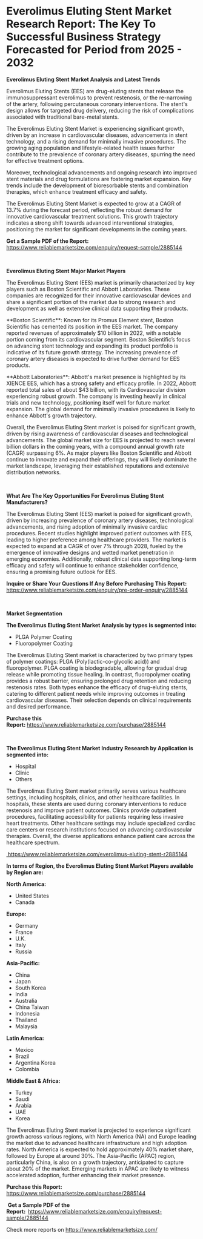 <p><h1>Everolimus Eluting Stent Market Research Report: The Key To Successful Business Strategy Forecasted for Period from 2025 - 2032</h1></p><p><strong>Everolimus Eluting Stent Market Analysis and Latest Trends</strong></p>
<p><p>Everolimus Eluting Stents (EES) are drug-eluting stents that release the immunosuppressant everolimus to prevent restenosis, or the re-narrowing of the artery, following percutaneous coronary interventions. The stent's design allows for targeted drug delivery, reducing the risk of complications associated with traditional bare-metal stents.</p><p>The Everolimus Eluting Stent Market is experiencing significant growth, driven by an increase in cardiovascular diseases, advancements in stent technology, and a rising demand for minimally invasive procedures. The growing aging population and lifestyle-related health issues further contribute to the prevalence of coronary artery diseases, spurring the need for effective treatment options. </p><p>Moreover, technological advancements and ongoing research into improved stent materials and drug formulations are fostering market expansion. Key trends include the development of bioresorbable stents and combination therapies, which enhance treatment efficacy and safety.</p><p>The Everolimus Eluting Stent Market is expected to grow at a CAGR of 13.7% during the forecast period, reflecting the robust demand for innovative cardiovascular treatment solutions. This growth trajectory indicates a strong shift towards advanced interventional strategies, positioning the market for significant developments in the coming years.</p></p>
<p><strong>Get a Sample PDF of the Report:&nbsp;</strong> <a href="https://www.reliablemarketsize.com/enquiry/request-sample/2885144?utm_campaign=2334&utm_medium=2&utm_source=Github&utm_content=ia&utm_term=13032025&utm_id=everolimus-eluting-stent">https://www.reliablemarketsize.com/enquiry/request-sample/2885144</a></p>
<p>&nbsp;</p>
<p><strong>Everolimus Eluting Stent Major Market Players</strong></p>
<p><p>The Everolimus Eluting Stent (EES) market is primarily characterized by key players such as Boston Scientific and Abbott Laboratories. These companies are recognized for their innovative cardiovascular devices and share a significant portion of the market due to strong research and development as well as extensive clinical data supporting their products.</p><p>**Boston Scientific**: Known for its Promus Element stent, Boston Scientific has cemented its position in the EES market. The company reported revenues of approximately $10 billion in 2022, with a notable portion coming from its cardiovascular segment. Boston Scientific’s focus on advancing stent technology and expanding its product portfolio is indicative of its future growth strategy. The increasing prevalence of coronary artery diseases is expected to drive further demand for EES products.</p><p>**Abbott Laboratories**: Abbott's market presence is highlighted by its XIENCE EES, which has a strong safety and efficacy profile. In 2022, Abbott reported total sales of about $43 billion, with its Cardiovascular division experiencing robust growth. The company is investing heavily in clinical trials and new technology, positioning itself well for future market expansion. The global demand for minimally invasive procedures is likely to enhance Abbott's growth trajectory.</p><p>Overall, the Everolimus Eluting Stent market is poised for significant growth, driven by rising awareness of cardiovascular diseases and technological advancements. The global market size for EES is projected to reach several billion dollars in the coming years, with a compound annual growth rate (CAGR) surpassing 6%. As major players like Boston Scientific and Abbott continue to innovate and expand their offerings, they will likely dominate the market landscape, leveraging their established reputations and extensive distribution networks.</p></p>
<p>&nbsp;</p>
<p><strong>What Are The Key Opportunities For Everolimus Eluting Stent Manufacturers?</strong></p>
<p><p>The Everolimus Eluting Stent (EES) market is poised for significant growth, driven by increasing prevalence of coronary artery diseases, technological advancements, and rising adoption of minimally invasive cardiac procedures. Recent studies highlight improved patient outcomes with EES, leading to higher preference among healthcare providers. The market is expected to expand at a CAGR of over 7% through 2028, fueled by the emergence of innovative designs and wetted market penetration in emerging economies. Additionally, robust clinical data supporting long-term efficacy and safety will continue to enhance stakeholder confidence, ensuring a promising future outlook for EES.</p></p>
<p><strong>Inquire or Share Your Questions If Any Before Purchasing This Report:</strong> <a href="https://www.reliablemarketsize.com/enquiry/pre-order-enquiry/2885144?utm_campaign=2334&utm_medium=2&utm_source=Github&utm_content=ia&utm_term=13032025&utm_id=everolimus-eluting-stent">https://www.reliablemarketsize.com/enquiry/pre-order-enquiry/2885144</a></p>
<p>&nbsp;</p>
<p><strong>Market Segmentation</strong></p>
<p><strong>The Everolimus Eluting Stent Market Analysis by types is segmented into:</strong></p>
<p><ul><li>PLGA Polymer Coating</li><li>Fluoropolymer Coating</li></ul></p>
<p><p>The Everolimus Eluting Stent market is characterized by two primary types of polymer coatings: PLGA (Poly(lactic-co-glycolic acid)) and fluoropolymer. PLGA coating is biodegradable, allowing for gradual drug release while promoting tissue healing. In contrast, fluoropolymer coating provides a robust barrier, ensuring prolonged drug retention and reducing restenosis rates. Both types enhance the efficacy of drug-eluting stents, catering to different patient needs while improving outcomes in treating cardiovascular diseases. Their selection depends on clinical requirements and desired performance.</p></p>
<p><strong>Purchase this Report:&nbsp;</strong><a href="https://www.reliablemarketsize.com/purchase/2885144?utm_campaign=2334&utm_medium=2&utm_source=Github&utm_content=ia&utm_term=13032025&utm_id=everolimus-eluting-stent">https://www.reliablemarketsize.com/purchase/2885144</a></p>
<p>&nbsp;</p>
<p><strong>The Everolimus Eluting Stent Market Industry Research by Application is segmented into:</strong></p>
<p><ul><li>Hospital</li><li>Clinic</li><li>Others</li></ul></p>
<p><p>The Everolimus Eluting Stent market primarily serves various healthcare settings, including hospitals, clinics, and other healthcare facilities. In hospitals, these stents are used during coronary interventions to reduce restenosis and improve patient outcomes. Clinics provide outpatient procedures, facilitating accessibility for patients requiring less invasive heart treatments. Other healthcare settings may include specialized cardiac care centers or research institutions focused on advancing cardiovascular therapies. Overall, the diverse applications enhance patient care across the healthcare spectrum.</p></p>
<p><a href="https://www.reliablemarketsize.com/everolimus-eluting-stent-r2885144?utm_campaign=2334&utm_medium=2&utm_source=Github&utm_content=ia&utm_term=13032025&utm_id=everolimus-eluting-stent">&nbsp;https://www.reliablemarketsize.com/everolimus-eluting-stent-r2885144</a></p>
<p><strong>In terms of Region, the Everolimus Eluting Stent Market Players available by Region are:</strong></p>
<p>
    <p> <strong> North America: </strong>
        <ul>
            <li>United States</li>
            <li>Canada</li>
        </ul>
        </p> 
    <p> <strong> Europe: </strong>
        <ul>
            <li>Germany</li>
            <li>France</li>
            <li>U.K.</li>
            <li>Italy</li>
            <li>Russia</li>
        </ul>
        </p> 
    <p> <strong> Asia-Pacific: </strong>
        <ul>
            <li>China</li>
            <li>Japan</li>
            <li>South Korea</li>
            <li>India</li>
            <li>Australia</li>
            <li>China Taiwan</li>
            <li>Indonesia</li>
            <li>Thailand</li>
            <li>Malaysia</li>
        </ul>
        </p> 
    <p> <strong> Latin America: </strong>
        <ul>
            <li>Mexico</li>
            <li>Brazil</li>
            <li>Argentina Korea</li>
            <li>Colombia</li>
        </ul>
        </p> 
    <p> <strong> Middle East & Africa: </strong>
        <ul>
            <li>Turkey</li>
            <li>Saudi</li>
            <li>Arabia</li>
            <li>UAE</li>
            <li>Korea</li>
        </ul>
    </p>
    </p>
<p><p>The Everolimus Eluting Stent market is projected to experience significant growth across various regions, with North America (NA) and Europe leading the market due to advanced healthcare infrastructure and high adoption rates. North America is expected to hold approximately 40% market share, followed by Europe at around 30%. The Asia-Pacific (APAC) region, particularly China, is also on a growth trajectory, anticipated to capture about 20% of the market. Emerging markets in APAC are likely to witness accelerated adoption, further enhancing their market presence.</p></p>
<p><strong>Purchase this Report: </strong><a href="https://www.reliablemarketsize.com/purchase/2885144?utm_campaign=2334&utm_medium=2&utm_source=Github&utm_content=ia&utm_term=13032025&utm_id=everolimus-eluting-stent">https://www.reliablemarketsize.com/purchase/2885144</a></p>
<p>&nbsp;<strong>Get a Sample PDF of the Report:&nbsp;&nbsp;</strong><a href="https://www.reliablemarketsize.com/enquiry/request-sample/2885144?utm_campaign=2334&utm_medium=2&utm_source=Github&utm_content=ia&utm_term=13032025&utm_id=everolimus-eluting-stent">https://www.reliablemarketsize.com/enquiry/request-sample/2885144</a></p>
<p><strong></strong></p>
<p>Check more reports on <a href="https://www.reliablemarketsize.com/?utm_campaign=2334&utm_medium=2&utm_source=Github&utm_content=ia&utm_term=13032025&utm_id=everolimus-eluting-stent">https://www.reliablemarketsize.com/</a></p>